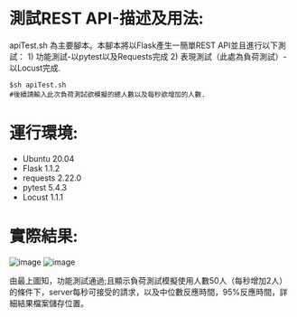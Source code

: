 # 測試REST API-描述及用法:

apiTest.sh 為主要腳本。本腳本將以Flask產生一簡單REST API並且進行以下測試：  1) 功能測試-以pytest以及Requests完成 2) 表現測試（此處為負荷測試）-以Locust完成. 

    $sh apiTest.sh
    #後續請輸入此次負荷測試欲模擬的總人數以及每秒欲增加的人數.


# 運行環境:

  * Ubuntu 20.04 
  * Flask 1.1.2
  * requests 2.22.0
  * pytest 5.4.3
  * Locust 1.1.1



# 實際結果:
![image](https://github.com/k-eeer/theTests/blob/main/simpleRestApiTest/output/demoRestApiTest.png)
![image](https://github.com/k-eeer/theTests/blob/main/simpleRestApiTest/output/responseTimes(ms).png)


由最上圖知，功能測試通過;且顯示負荷測試模擬使用人數50人（每秒增加2人）的條件下，server每秒可接受的請求，以及中位數反應時間，95%反應時間，詳細結果檔案儲存位置。

